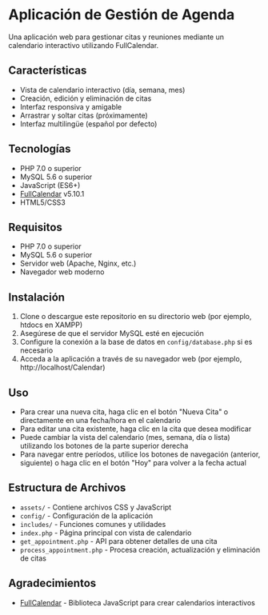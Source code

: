 # Aplicación de Gestión de Agenda

Una aplicación web para gestionar citas y reuniones mediante un calendario interactivo utilizando FullCalendar.

## Características

- Vista de calendario interactivo (día, semana, mes)
- Creación, edición y eliminación de citas
- Interfaz responsiva y amigable
- Arrastrar y soltar citas (próximamente)
- Interfaz multilingüe (español por defecto)

## Tecnologías

- PHP 7.0 o superior
- MySQL 5.6 o superior
- JavaScript (ES6+)
- [FullCalendar](https://fullcalendar.io/) v5.10.1
- HTML5/CSS3

## Requisitos

- PHP 7.0 o superior
- MySQL 5.6 o superior
- Servidor web (Apache, Nginx, etc.)
- Navegador web moderno

## Instalación

1. Clone o descargue este repositorio en su directorio web (por ejemplo, htdocs en XAMPP)
2. Asegúrese de que el servidor MySQL esté en ejecución
3. Configure la conexión a la base de datos en `config/database.php` si es necesario
4. Acceda a la aplicación a través de su navegador web (por ejemplo, http://localhost/Calendar)

## Uso

- Para crear una nueva cita, haga clic en el botón "Nueva Cita" o directamente en una fecha/hora en el calendario
- Para editar una cita existente, haga clic en la cita que desea modificar
- Puede cambiar la vista del calendario (mes, semana, día o lista) utilizando los botones de la parte superior derecha
- Para navegar entre períodos, utilice los botones de navegación (anterior, siguiente) o haga clic en el botón "Hoy" para volver a la fecha actual

## Estructura de Archivos

- `assets/` - Contiene archivos CSS y JavaScript
- `config/` - Configuración de la aplicación
- `includes/` - Funciones comunes y utilidades
- `index.php` - Página principal con vista de calendario
- `get_appointment.php` - API para obtener detalles de una cita
- `process_appointment.php` - Procesa creación, actualización y eliminación de citas

## Agradecimientos

- [FullCalendar](https://fullcalendar.io/) - Biblioteca JavaScript para crear calendarios interactivos 